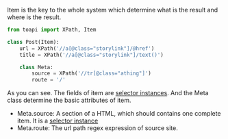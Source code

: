 Item is the key to the whole system which determine what is the result and
where is the result. 

```python
from toapi import XPath, Item

class Post(Item):
    url = XPath('//a[@class="storylink"]/@href')
    title = XPath('//a[@class="storylink"]/text()')

    class Meta:
        source = XPath('//tr[@class="athing"]')
        route = '/'
```

As you can see. The fields of item are [selector instances](selector). 
And the Meta class determine the basic attributes of item.

- Meta.source: A section of a HTML, which should contains one complete item. It is a [selector instance](selector)
- Meta.route: The url path regex expression of source site.